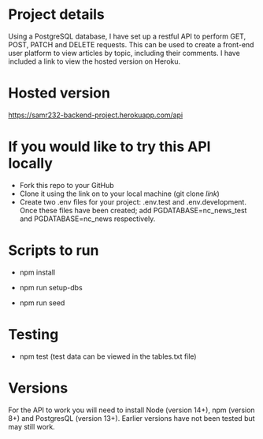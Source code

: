 # Project details

Using a PostgreSQL database, I have set up a restful API to perform GET, POST, PATCH and DELETE requests. This can be used to create a front-end user platform to view articles by topic, including their comments. I have included a link to view the hosted version on Heroku.

# Hosted version

https://samr232-backend-project.herokuapp.com/api

# If you would like to try this API locally

- Fork this repo to your GitHub
- Clone it using the link on to your local machine (git clone _link_)
- Create two .env files for your project: .env.test and .env.development. Once these files have been created; add PGDATABASE=nc_news_test and PGDATABASE=nc_news respectively.

# Scripts to run

- npm install

- npm run setup-dbs

- npm run seed

# Testing

- npm test
  (test data can be viewed in the tables.txt file)

# Versions

For the API to work you will need to install Node (version 14+), npm (version 8+) and PostgresQL (version 13+). Earlier versions have not been tested but may still work.
